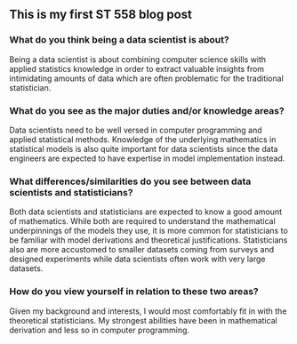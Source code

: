 ## This is my first ST 558 blog post

### What do you think being a data scientist is about?  
Being a data scientist is about combining computer science skills with applied statistics 
knowledge in order to extract valuable insights from intimidating amounts of data which are
often problematic for the traditional statistician. 

### What do you see as the major duties and/or knowledge areas?  
Data scientists need to be well versed in computer programming and applied statistical methods.
Knowledge of the underlying mathematics in statistical models is also quite important for data 
scientists since the data engineers are expected to have expertise in model implementation instead.

### What differences/similarities do you see between data scientists and statisticians?  
Both data scientists and statisticians are expected to know a good amount of mathematics. While both 
are  required to understand the mathematical underpinnings of the models they use, it is more common
for statisticians to be familiar with model derivations and theoretical justifications. Statisticians 
also are more accustomed to smaller datasets coming from surveys and designed experiments while data 
scientists often work with very large datasets.

### How do you view yourself in relation to these two areas?
Given my background and interests, I would most comfortably fit in with the theoretical statisticians. 
My strongest abilities have been in mathematical derivation and less so in computer programming. 
